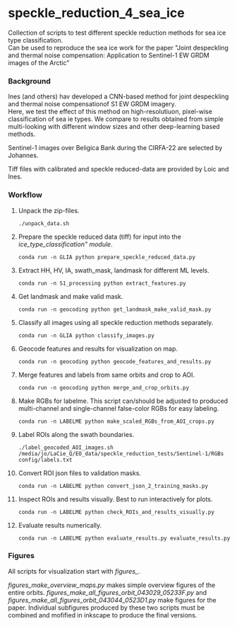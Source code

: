 # speckle_reduction_4_sea_ice

Collection of scripts to test different speckle reduction methods for sea ice type classification.  
Can be used to reproduce the sea ice work for the paper "Joint despeckling and thermal noise compensation: Application to Sentinel-1 EW GRDM images of the Arctic"


### Background
Ines (and others) hav developed a CNN-based method for joint despeckling and thermal noise compensationof S1 EW GRDM imagery.  
Here, we test the effect of this method on high-resolutiuon, pixel-wise classification of sea ie types. We compare to results obtained from simple multi-looking with different window sizes and other deep-learning based methods.

Sentinel-1 images over Beligica Bank during the CIRFA-22 are selected by Johannes.

Tiff files with calibrated and speckle reduced-data are provided by Loic and Ines.


### Workflow

1. Unpack the zip-files.

       ./unpack_data.sh

2. Prepare the speckle reduced data (tiff) for input into the *ice_type_classification" module*.

       conda run -n GLIA python prepare_speckle_reduced_data.py

3. Extract HH, HV, IA, swath_mask, landmask for different ML levels.

       conda run -n S1_processing python extract_features.py

4. Get landmask and make valid mask.

       conda run -n geocoding python get_landmask_make_valid_mask.py

5. Classify all images using all speckle reduction methods separately.

       conda run -n GLIA python classify_images.py

6. Geocode features and results for visualization on map.

       conda run -n geocoding python geocode_features_and_results.py

7. Merge features and labels from same orbits and crop to AOI.

       conda run -n geocoding python merge_and_crop_orbits.py

8. Make RGBs for labelme. This script can/should be adjusted to produced multi-channel and single-channel false-color RGBs for easy labeling.

       conda run -n LABELME python make_scaled_RGBs_from_AOI_crops.py 

9. Label ROIs along the swath boundaries.

       ./label_geocoded_AOI_images.sh /media/jo/LaCie_Q/EO_data/speckle_reduction_tests/Sentinel-1/RGBs config/labels.txt 

10. Convert ROI json files to validation masks.

        conda run -n LABELME python convert_json_2_training_masks.py

11. Inspect ROIs and results visually. Best to run interactively for plots.

        conda run -n LABELME python check_ROIs_and_results_visually.py

12. Evaluate results numerically.

        conda run -n LABELME python evaluate_results.py evaluate_results.py


### Figures

All scripts for visualization start with *figures_*.  

*figures_make_overview_maps.py* makes simple overview figures of the entire orbits.
*figures_make_all_figures_orbit_043029_05233F.py* and *figures_make_all_figures_orbit_043044_0523D1.py* make figures for the paper. Individual subfigures produced by these two scripts must be combined and mofified in inkscape to produce the final versions.


